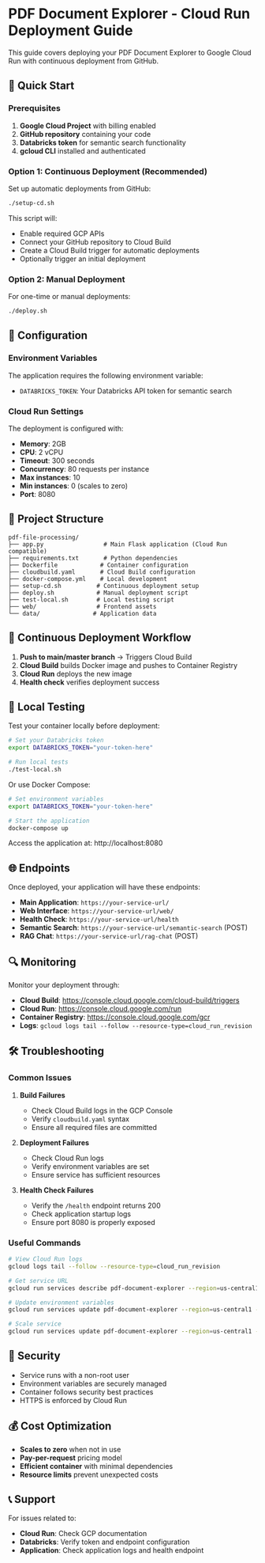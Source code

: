 # PDF Document Explorer - Cloud Run Deployment Guide

This guide covers deploying your PDF Document Explorer to Google Cloud Run with continuous deployment from GitHub.

## 🚀 Quick Start

### Prerequisites

1. **Google Cloud Project** with billing enabled
2. **GitHub repository** containing your code
3. **Databricks token** for semantic search functionality
4. **gcloud CLI** installed and authenticated

### Option 1: Continuous Deployment (Recommended)

Set up automatic deployments from GitHub:

```bash
./setup-cd.sh
```

This script will:
- Enable required GCP APIs
- Connect your GitHub repository to Cloud Build
- Create a Cloud Build trigger for automatic deployments
- Optionally trigger an initial deployment

### Option 2: Manual Deployment

For one-time or manual deployments:

```bash
./deploy.sh
```

## 🔧 Configuration

### Environment Variables

The application requires the following environment variable:

- `DATABRICKS_TOKEN`: Your Databricks API token for semantic search

### Cloud Run Settings

The deployment is configured with:
- **Memory**: 2GB
- **CPU**: 2 vCPU
- **Timeout**: 300 seconds
- **Concurrency**: 80 requests per instance
- **Max instances**: 10
- **Min instances**: 0 (scales to zero)
- **Port**: 8080

## 📁 Project Structure

```
pdf-file-processing/
├── app.py                 # Main Flask application (Cloud Run compatible)
├── requirements.txt       # Python dependencies
├── Dockerfile            # Container configuration
├── cloudbuild.yaml       # Cloud Build configuration
├── docker-compose.yml    # Local development
├── setup-cd.sh          # Continuous deployment setup
├── deploy.sh            # Manual deployment script
├── test-local.sh        # Local testing script
├── web/                 # Frontend assets
└── data/               # Application data
```

## 🔄 Continuous Deployment Workflow

1. **Push to main/master branch** → Triggers Cloud Build
2. **Cloud Build** builds Docker image and pushes to Container Registry
3. **Cloud Run** deploys the new image
4. **Health check** verifies deployment success

## 🧪 Local Testing

Test your container locally before deployment:

```bash
# Set your Databricks token
export DATABRICKS_TOKEN="your-token-here"

# Run local tests
./test-local.sh
```

Or use Docker Compose:

```bash
# Set environment variables
export DATABRICKS_TOKEN="your-token-here"

# Start the application
docker-compose up
```

Access the application at: http://localhost:8080

## 🌐 Endpoints

Once deployed, your application will have these endpoints:

- **Main Application**: `https://your-service-url/`
- **Web Interface**: `https://your-service-url/web/`
- **Health Check**: `https://your-service-url/health`
- **Semantic Search**: `https://your-service-url/semantic-search` (POST)
- **RAG Chat**: `https://your-service-url/rag-chat` (POST)

## 🔍 Monitoring

Monitor your deployment through:

- **Cloud Build**: https://console.cloud.google.com/cloud-build/triggers
- **Cloud Run**: https://console.cloud.google.com/run
- **Container Registry**: https://console.cloud.google.com/gcr
- **Logs**: `gcloud logs tail --follow --resource-type=cloud_run_revision`

## 🛠️ Troubleshooting

### Common Issues

1. **Build Failures**
   - Check Cloud Build logs in the GCP Console
   - Verify `cloudbuild.yaml` syntax
   - Ensure all required files are committed

2. **Deployment Failures**
   - Check Cloud Run logs
   - Verify environment variables are set
   - Ensure service has sufficient resources

3. **Health Check Failures**
   - Verify the `/health` endpoint returns 200
   - Check application startup logs
   - Ensure port 8080 is properly exposed

### Useful Commands

```bash
# View Cloud Run logs
gcloud logs tail --follow --resource-type=cloud_run_revision

# Get service URL
gcloud run services describe pdf-document-explorer --region=us-central1 --format="value(status.url)"

# Update environment variables
gcloud run services update pdf-document-explorer --region=us-central1 --set-env-vars DATABRICKS_TOKEN="new-token"

# Scale service
gcloud run services update pdf-document-explorer --region=us-central1 --max-instances=20
```

## 🔐 Security

- Service runs with a non-root user
- Environment variables are securely managed
- Container follows security best practices
- HTTPS is enforced by Cloud Run

## 💰 Cost Optimization

- **Scales to zero** when not in use
- **Pay-per-request** pricing model
- **Efficient container** with minimal dependencies
- **Resource limits** prevent unexpected costs

## 📞 Support

For issues related to:
- **Cloud Run**: Check GCP documentation
- **Databricks**: Verify token and endpoint configuration
- **Application**: Check application logs and health endpoint
